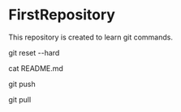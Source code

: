 # FirstRepository
This repository is created to learn git commands.

git reset --hard

  cat README.md

  git push 

  git pull
